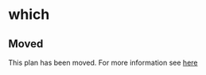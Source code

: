 # which

## Moved

This plan has been moved. For more information see [here](https://github.com/habitat-sh/core-plans#additional-plans)
